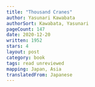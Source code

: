 ```yaml
---
title: "Thousand Cranes"
author: Yasunari Kawabata
authorSort: Kawabata, Yasunari
pageCount: 147
date: 2020-12-20
written: 1952
stars: 4
layout: post
category: book
tags: read unreviewed
mapping: Japan, Asia
translatedFrom: Japanese
---
```

